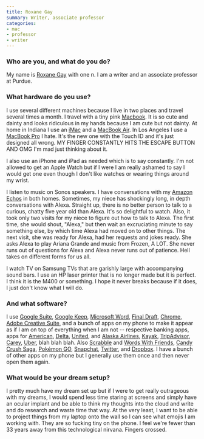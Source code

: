 ```yaml
---
title: Roxane Gay
summary: Writer, associate professor
categories:
- mac
- professor
- writer
---
```


### Who are you, and what do you do?

My name is [Roxane Gay](http://www.roxanegay.com/ "Roxane's website.") with one n. I am a writer and an associate professor at Purdue.

### What hardware do you use?

I use several different machines because I live in two places and travel several times a month. I travel with a tiny pink [Macbook][macbook.2]. It is so cute and dainty and looks ridiculous in my hands because I am cute but not dainty. At home in Indiana I use an [iMac][] and a [MacBook Air][macbook-air]. In Los Angeles I use a [MacBook Pro][macbook-pro] I hate. It's the new one with the Touch ID and it's just designed all wrong. MY FINGER CONSTANTLY HITS THE ESCAPE BUTTON AND OMG I'm mad just thinking about it. 

I also use an iPhone and iPad as needed which is to say constantly. I'm not allowed to get an Apple Watch but if I were I am really ashamed to say I would get one even though I don't like watches or wearing things around my wrist. 

I listen to music on Sonos speakers. I have conversations with my [Amazon Echos][echo.3] in both homes. Sometimes, my niece has shockingly long, in depth conversations with Alexa. Straight up, there is no better person to talk to a curious, chatty five year old than Alexa. It's so delightful to watch. Also, it took only two visits for my niece to figure out how to talk to Alexa. The first time, she would shout, "Alexa," but then wait an excruciating minute to say something else, by which time Alexa had moved on to other things. The next visit, she was ready for Alexa, had her requests and jokes ready. She asks Alexa to play Ariana Grande and music from Frozen, A LOT. She never runs out of questions for Alexa and Alexa never runs out of patience. Hell takes on different forms for us all.

I watch TV on Samsung TVs that are garishly large with accompanying sound bars. I use an HP laser printer that is no longer made but it is perfect. I think it is the M400 or something. I hope it never breaks because if it does, I just don't know what I will do. 

### And what software?

I use [Google Suite][g-suite], [Google Keep][google-keep], [Microsoft Word][word], [Final Draft][final-draft], [Chrome][], [Adobe Creative Suite][creative-suite], and a bunch of apps on my phone to make it appear as if I am on top of everything when I am not -- respective banking apps, apps for [American][american-airlines-ios], [Delta][fly-delta-ios], [United][united-airlines-ios], and [Alaska Airlines][alaska-airlines-ios], [Kayak][kayak-ios], [TripAdvisor][tripadvisor-ios], [Carey][carey-ios], [Uber][uber-ios], blah blah blah. Also [Scrabble][scrabble-ios] and [Words With Friends][words-with-friends-ios], [Candy Crush Saga][candy-crush-saga-ios], [Pokémon GO][pokemon-go-ios], [Snapchat][snapchat-ios], [Twitter][twitter-ios], and [Dropbox][dropbox-ios]. I have a bunch of other apps on my phone but I generally use them once and then never open them again.

### What would be your dream setup?

I pretty much have my dream set up but if I were to get really outrageous with my dreams, I would spend less time staring at screens and simply have an ocular implant and be able to think my thoughts into the cloud and write and do research and waste time that way. At the very least, I want to be able to project things from my laptop onto the wall so I can see what emojis I am working with. They are so fucking tiny on the phone. I feel we're fewer than 33 years away from this technological nirvana. Fingers crossed.

[alaska-airlines-ios]: https://itunes.apple.com/us/app/alaska-airlines/id356143077 "An app for the airline service."
[american-airlines-ios]: https://itunes.apple.com/us/app/american-airlines/id382698565 "An app for the airline service."
[candy-crush-saga-ios]: https://itunes.apple.com/us/app/candy-crush-saga/id553834731 "A match-3 game."
[carey-ios]: https://itunes.apple.com/us/app/carey/id888691706 "An app for the chauffeured service."
[chrome]: https://www.google.com/intl/en/chrome/browser/ "A WebKit-based browser, where each tab runs in its own thread."
[creative-suite]: https://www.adobe.com/creativecloud.html "A collection of design tools."
[dropbox-ios]: https://www.dropbox.com/iphoneapp "An iOS version of the syncing software."
[echo.3]: https://en.wikipedia.org/wiki/Amazon_Echo "A smart speaker."
[final-draft]: http://store.finaldraft.com/final-draft-10.html "Popular screenwriting software."
[fly-delta-ios]: https://itunes.apple.com/us/app/fly-delta/id388491656 "An app for the airline service."
[g-suite]: https://gsuite.google.com/ "A hosted solution for email, calendaring and more."
[google-keep]: https://en.wikipedia.org/wiki/Google_Keep "A note-taking service."
[imac]: https://www.apple.com/imac/ "An all-in-one computer."
[kayak-ios]: https://itunes.apple.com/us/app/kayak/id305204535 "A client for the flight and hotel booking service."
[macbook-air]: https://www.apple.com/macbook-air/ "A very thin laptop."
[macbook-pro]: https://www.apple.com/macbook-pro/ "A laptop."
[macbook.2]: https://en.wikipedia.org/wiki/MacBook_(2015_version) "A very thin 12 inch laptop."
[pokemon-go-ios]: https://itunes.apple.com/us/app/Pokémon-go/id1094591345 "An AR game about catching monsters in small balls."
[scrabble-ios]: https://itunes.apple.com/us/app/scrabble/id501724085 "A word tile game."
[snapchat-ios]: https://itunes.apple.com/us/app/snapchat/id447188370 "An image chatting app."
[tripadvisor-ios]: https://itunes.apple.com/us/app/tripadvisor-hotels-restaurants/id284876795 "An app for the travel advice service."
[twitter-ios]: https://itunes.apple.com/app/twitter/id333903271 "A Twitter client."
[uber-ios]: https://itunes.apple.com/us/app/uber/id368677368 "A premiere taxi booking app for iOS."
[united-airlines-ios]: https://itunes.apple.com/us/app/united-airlines/id449945214 "An app for the airline service."
[word]: https://products.office.com/en-us/word "A document editor."
[words-with-friends-ios]: https://itunes.apple.com/us/app/words-with-friends/id322852954 "A word game for the iPhone."
